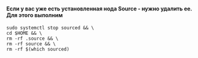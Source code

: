 #### Если у вас уже есть установленная нода Source - нужно удалить ее. Для этого выполним
```
sudo systemctl stop sourced && \
cd $HOME && \
rm -rf .source && \
rm -rf source && \
rm -rf $(which sourced)
```

